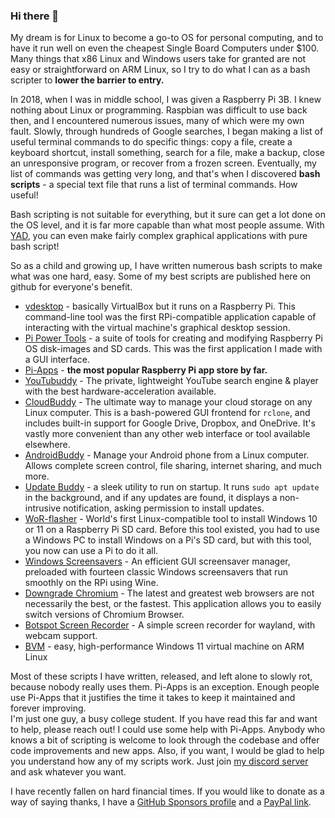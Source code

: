 ### Hi there 👋

My dream is for Linux to become a go-to OS for personal computing, and to have it run well on even the cheapest Single Board Computers under $100. Many things that x86 Linux and Windows users take for granted are not easy or straightforward on ARM Linux, so I try to do what I can as a bash scripter to **lower the barrier to entry.**  

In 2018, when I was in middle school, I was given a Raspberry Pi 3B. I knew nothing about Linux or programming. Raspbian was difficult to use back then, and I encountered numerous issues, many of which were my own fault. Slowly, through hundreds of Google searches, I began making a list of useful terminal commands to do specific things: copy a file, create a keyboard shortcut, install something, search for a file, make a backup, close an unresponsive program, or recover from a frozen screen. Eventually, my list of commands was getting very long, and that's when I discovered **bash scripts** - a special text file that runs a list of terminal commands. How useful!  

Bash scripting is not suitable for everything, but it sure can get a lot done on the OS level, and it is far more capable than what most people assume. With [YAD](http://smokey01.com/yad/), you can even make fairly complex graphical applications with pure bash script!

So as a child and growing up, I have written numerous bash scripts to make what was one hard, easy. Some of my best scripts are published here on github for everyone's benefit.

- [vdesktop](https://github.com/Botspot/vdesktop) - basically VirtualBox but it runs on a Raspberry Pi. This command-line tool was the first RPi-compatible application capable of interacting with the virtual machine's graphical desktop session.  
- [Pi Power Tools](https://github.com/Botspot/Pi-Power-Tools) - a suite of tools for creating and modifying Raspberry Pi OS disk-images and SD cards. This was the first application I made with a GUI interface.  
- [Pi-Apps](https://github.com/Botspot/pi-apps) - **the most popular Raspberry Pi app store by far.**
- [YouTubuddy](https://github.com/Botspot/youtubuddy) - The private, lightweight YouTube search engine & player with the best hardware-acceleration available.
- [CloudBuddy](https://github.com/Botspot/cloudbuddy) - The ultimate way to manage your cloud storage on any Linux computer. This is a bash-powered GUI frontend for `rclone`, and includes built-in support for Google Drive, Dropbox, and OneDrive. It's vastly more convenient than any other web interface or tool available elsewhere.
- [AndroidBuddy](https://github.com/Botspot/androidbuddy) - Manage your Android phone from a Linux computer. Allows complete screen control, file sharing, internet sharing, and much more.
- [Update Buddy](https://github.com/Botspot/update-buddy) - a sleek utility to run on startup. It runs `sudo apt update` in the background, and if any updates are found, it displays a non-intrusive notification, asking permission to install updates.
- [WoR-flasher](https://github.com/Botspot/wor-flasher) - World's first Linux-compatible tool to install Windows 10 or 11 on a Raspberry Pi SD card. Before this tool existed, you had to use a Windows PC to install Windows on a Pi's SD card, but with this tool, you now can use a Pi to do it all.
- [Windows Screensavers](https://github.com/Botspot/Screensavers) - An efficient GUI screensaver manager, preloaded with fourteen classic Windows screensavers that run smoothly on the RPi using Wine.
- [Downgrade Chromium](https://www.raspberrypi.org/forums/viewtopic.php?f=63&t=308303) - The latest and greatest web browsers are not necessarily the best, or the fastest. This application allows you to easily switch versions of Chromium Browser.
- [Botspot Screen Recorder](https://github.com/Botspot/botspot-screen-recorder) - A simple screen recorder for wayland, with webcam support.
- [BVM](https://github.com/Botspot/bvm) - easy, high-performance Windows 11 virtual machine on ARM Linux

Most of these scripts I have written, released, and left alone to slowly rot, because nobody really uses them. Pi-Apps is an exception. Enough people use Pi-Apps that it justifies the time it takes to keep it maintained and forever improving.  
I'm just one guy, a busy college student. If you have read this far and want to help, please reach out! I could use some help with Pi-Apps. Anybody who knows a bit of scripting is welcome to look through the codebase and offer code improvements and new apps. Also, if you want, I would be glad to help you understand how any of my scripts work. Just join [my discord server](https://discord.gg/RXSTvaUvuu) and ask whatever you want.

I have recently fallen on hard financial times. If you would like to donate as a way of saying thanks, I have a [GitHub Sponsors profile](https://github.com/sponsors/Botspot) and a [PayPal link](https://www.paypal.com/donate/?hosted_button_id=97LDEFVY5AU4G).
